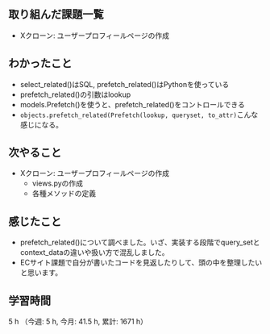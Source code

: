 ## 取り組んだ課題一覧
- Xクローン: ユーザープロフィールページの作成

## わかったこと
- select_related()はSQL, prefetch_related()はPythonを使っている
- prefetch_related()の引数はlookup
- models.Prefetch()を使うと、prefetch_related()をコントロールできる
- `objects.prefetch_related(Prefetch(lookup, queryset, to_attr)`こんな感じになる。
    
## 次やること
- Xクローン: ユーザープロフィールページの作成 
    - views.pyの作成 
    - 各種メソッドの定義 


## 感じたこと
- prefetch_related()について調べました。いざ、実装する段階でquery_setとcontext_dataの違いや扱い方で混乱しました。
- ECサイト課題で自分が書いたコードを見返したりして、頭の中を整理したいと思います。

## 学習時間
5 h （今週: 5 h, 今月: 41.5 h, 累計: 1671 h）